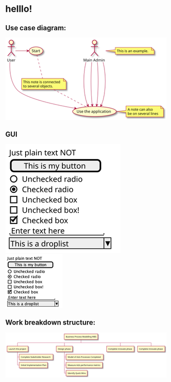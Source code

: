 


# helllo!

## Use case diagram:
![](./g_/uc1.svg)

## GUI
![](./d2/d2_2/GUI/g_/gui1.svg)
![](./d2/d2_2/GUI/g_/gui1.png)

## Work breakdown structure:
![](./g_/wbs1.svg)
